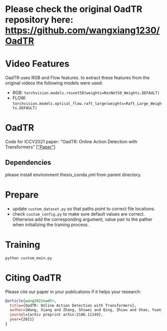 # Please check the original OadTR repository here: https://github.com/wangxiang1230/OadTR

# Video Features
OadTR uses RGB and Flow features. to extract these features from the original videos the following models were used:
* RGB: `torchvision.models.resnet50(weights=ResNet50_Weights.DEFAULT)`
* FLOW: `torchvision.models.optical_flow.raft_large(weights=Raft_Large_Weights.DEFAULT)`


# OadTR
Code for ICCV2021 paper: "OadTR: Online Action Detection with Transformers" [["Paper"]](https://arxiv.org/pdf/2106.11149.pdf)

## Dependencies
please install environment thesis_conda.yml from parent directory.


# Prepare
* update `custom_dataset.py` so that paths point to correct file locations.
* check `custom_config.py` to make sure default values are correct. Otherwise add the corresponding argument, value pair to the pather when initializing the training process.

# Training
```
python custom_main.py 
```


# Citing OadTR
Please cite our paper in your publications if it helps your research:

```BibTeX
@article{wang2021oadtr,
  title={OadTR: Online Action Detection with Transformers},
  author={Wang, Xiang and Zhang, Shiwei and Qing, Zhiwu and Shao, Yuanjie and Zuo, Zhengrong and Gao, Changxin and Sang, Nong},
  journal={arXiv preprint arXiv:2106.11149},
  year={2021}
}
```
